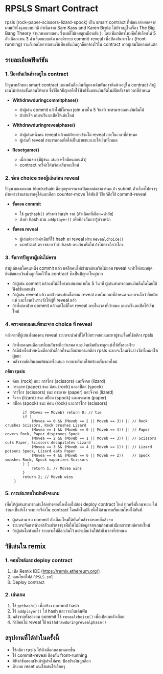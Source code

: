 # RPSLS Smart Contract  

rpsls (rock-paper-scissors-lizard-spock) เป็น smart contract ที่พัฒนาต่อยอดจากเกมเป่ายิ้งฉุบแบบปกติ กำเนิดจาก Sam Kass and Karen Bryla ได้ปรากฎในเรื่อง The Big Bang Theory จำนวนหลายตอน ซึ่งผมก็ไม่เคยดูเหมือนกัน ): โดยเพิ่มกติกาใหม่คือให้เลือกได้ 5 ตัวเลือกแทน 3 ตัวเลือกแบบเดิม และมีระบบ commit-reveal เพื่อป้องกันการโกง (front-running) รวมถึงกลไกการถอนเงินป้องกันเงินถูกล็อกค้างไว้ใน contract หากผู้เล่นไม่ยอมเล่นต่อ

## รายละเอียดฟังก์ชัน  

### 1. ป้องกันเงินค้างอยู่ใน contract  
ปัญหาหลักของ smart contract เกมพนันคือเงินที่ถูกลงเดิมพันอาจติดค้างอยู่ใน contract ถ้าผู้เล่นไม่ทำตามขั้นตอนให้ครบ ซึ่งวิธีแก้ปัญหาคือใช้ฟังก์ชันถอนเงินอัตโนมัติหลังจากเวลาที่กำหนด  

- **Withdrawduringcommitphase()**  
  - ถ้าผู้เล่น commit แล้วไม่มีใครมา join ภายใน 5 วินาที จะสามารถถอนเงินคืนได้  
  - ถ้าสำเร็จ เกมจะรีและเปิดให้เล่นใหม่  

- **Withdrawduringrevealphase()**  
  - ถ้าผู้เล่นหนึ่งคน reveal แล้วแต่ฝ่ายตรงข้ามไม่ reveal ภายในเวลาที่กำหนด  
  - ผู้เล่นที่ reveal สามารถกดเพื่อได้เป็นผ่ายชนะและได้เงินทั้งหมด  

- **Resetgame()**  
  - เมื่อเกมจบ (มีผู้ชนะ เสมอ หรือมีคนถอนตัว)  
  - contract จะรีค่าให้พร้อมเริ่มรอบใหม่  

### 2. ซ่อน choice ของผู้เล่นก่อน reveal  
ปัญหาของเกมบน blockchain คือทุกธุรกรรมจะเปิดเผยต่อสาธารณะ ถ้า submit ตัวเลือกไปตรงๆ ฝ่ายตรงข้ามสามารถดูได้และเลือก counter-move ได้ทันที วิธีแก้คือใช้ commit-reveal  

- **ขั้นตอน commit**  
  - ใช้ `gethash()` สร้างค่า hash จาก (ตัวเลือกที่เลือก+ค่าลับ)  
  - ส่งค่า hash ผ่าน `addplayer()` เพื่อป้องกันการรู้ล่วงหน้า  

- **ขั้นตอน reveal**  
  - ผู้เล่นต้องส่งค่าเดิมที่ใช้ hash มา reveal ผ่าน `Revealchoice()`  
  - contract ตรวจสอบว่าค่า hash ตรงกันหรือไม่ ถ้าไม่ตรงถือว่าโกง

### 3. จัดการปัญหาผู้เล่นไม่ครบ  
ถ้าผู้เล่นคนใดคนหนึ่ง commit แล้ว แต่อีกคนไม่เข้ามาเล่นหรือไม่ยอม reveal จะทำให้เกมหยุดติดขัดและเงินนั้นถูกล็อกไว้ใน contract ซึ่งเป็นปัญหาใหญ่มาก  

- ถ้าผู้เล่น commit แล้วแต่ไม่มีใครมาเล่นต่อภายใน 5 วินาที ผู้เล่นสามารถถอนเงินคืนไดโดยใช้ฟังก์ชันถอนตัว  
- ถ้าผู้เล่น reveal แล้ว แต่ฝ่ายตรงข้ามไม่ยอม reveal ภายในเวลาที่กำหนด ระบบจะถือว่าอีกฝ่ายแพ้ และโอนเงินรางวัลให้ผู้ที่ reveal แล้ว  
- ถ้าทั้งสองฝ่าย commit แล้วแต่ไม่มีใคร reveal ภายในเวลาที่กำหนด เกมจะรีและเปิดให้เริ่มใหม่  

### 4. ตรวจสอบผลแพ้ชนะจาก choice ที่ reveal  
หลังจากที่ผู้เล่นทั้งสองคน reveal ระบบจะนำค่าที่ได้ไปตรวจสอบและหาผู้ชนะโดยใช้กติกา rpsls  

- ถ้าทั้งสองคนเลือกเหมือนกันจะถือว่าเสมอ และเงินเดิมพันจะถูกแบ่งให้ทั้งสองฝ่าย 
- ถ้ามีฝ่ายใดฝ่ายหนึ่งเลือกตัวเลือกที่ชนะอีกฝ่ายตามกติกา rpsls ระบบจะโอนเงินรางวัลทั้งหมดให้ผู้ชนะ  
- หลังจากตัดสินผลแพ้ชนะหรือเสมอ ระบบจะรีเกมให้พร้อมเริ่มรอบใหม่

**กติกา rpsls**
- ค้อน (rock) ชนะ กรรไกร (scissors) และจิ้งจก (lizard)
- กระดาษ (paper) ชนะ ค้อน (rock) และสป็อค (spock)
- กรรไกร (scissors) ชนะ กระดาษ (paper) และจิ้งจก (lizard)
- จิ้งจก (lizard) ชนะ สป็อค (spock) และกระดาษ (paper)
- สป็อค (spock) ชนะ ค้อน (rock) และกรรไกร (scissors)

```function Getmoveresult(uint Movea, uint Moveb) private pure returns (uint) {
        if (Movea == Moveb) return 0; // tie
        if (
            (Movea == 0 && (Moveb == 2 || Moveb == 3)) || // Rock crushes Scissors, Rock crushes Lizard
            (Movea == 1 && (Moveb == 0 || Moveb == 4)) || // Paper covers Rock, Paper disproves Spock
            (Movea == 2 && (Moveb == 1 || Moveb == 3)) || // Scissors cuts Paper, Scissors decapitates Lizard
            (Movea == 3 && (Moveb == 4 || Moveb == 1)) || // Lizard poisons Spock, Lizard eats Paper
            (Movea == 4 && (Moveb == 0 || Moveb == 2))    // Spock smashes Rock, Spock vaporizes Scissors
        ) {
            return 1; // Movea wins
        }
        return 2; // Moveb wins
    }
```

### 5. การเล่นรอบใหม่หลังจบเกม  
เพื่อให้ผู้เล่นสามารถเล่นได้อย่างต่อเนื่องโดยไม่ต้อง deploy contract ใหม่ ทุกครั้งที่เกมจบลง ไม่ว่าผลเป็นยังไง ระบบจะรีค่าใน contract โดยอัตโนมัติ เพื่อให้สามารถเริ่มเกมใหม่ได้ทันที  

- ผู้เล่นสามารถ commit ตัวเลือกใหม่ได้ทันทีหลังจากรอบที่แล้วจบ  
- ระบบจะจัดการล้างค่าตัวแปรต่างๆ เพื่อให้ไม่มีข้อมูลจากเกมก่อนหน้ามีผลกระทบต่อรอบใหม่  
- ถ้าผู้เล่นไม่ทำอะไร ระบบจะไม่ล็อกเงินไว้ แต่จะคืนเงินให้ถ้าถึงเวลาที่กำหนด  

## วิธีเล่นใน remix  
### 1. คอมไพล์และ deploy contract  
1. เปิด Remix IDE (https://remix.ethereum.org/)  
2. คอมไพล์ไฟล์ `RPSLS.sol`  
3. Deploy contract  

### 2. เล่นเกม  
1. ใช้ `gethash()` เพื่อสร้าง commit hash  
2. ใช้ `addplayer()` ใส่ hash และวางเงินเดิมพัน  
3. หลังจากทั้งสองคน commit ใช้ `revealchoice()` เพื่อเปิดเผยตัวเลือก  
4. ถ้ามีคนไม่ reveal ใช้ `Withdrawduringrevealphase()`  

## สรุปงานที่ได้ทำในครั้งนี้
- ใช้กติกา rpsls ให้ตัวเลือกหลากหลายขึ้น  
- ใช้ commit-reveal ป้องกัน front-running  
- มีฟังก์ชันถอนเงินถ้าผู้เล่นไม่ครบ ป้องกันเงินถูกล็อก  
- มีระบบ reset เกมให้เล่นได้เรื่อยๆ  
